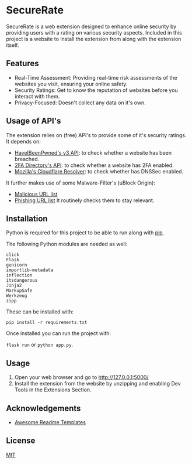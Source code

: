 
# SecureRate

SecureRate is a web extension designed to enhance online security by providing users with a rating on various security aspects.
Included in this project is a website to install the extension from along with the extension itself.


## Features

- Real-Time Assessment: Providing real-time risk assessments of the websites you visit, ensuring your online safety.
- Security Ratings: Get to know the reputation of websites before you interact with them.
- Privacy-Focused: Doesn't collect any data on it's own.

## Usage of API's
The extension relies on (free) API's to provide some of it's security ratings.
It depends on:

- [HaveIBeenPwned's v3 API](https://haveibeenpwned.com/API/v3): to check whether a website has been breached.
- [2FA Directory's API](https://2fa.directory/api/): to check whether a website has 2FA enabled.
- [Mozilla's Cloudflare Resolver](https://developers.cloudflare.com/1.1.1.1/privacy/cloudflare-resolver-firefox/): to check whether has DNSSec enabled.

It further makes use of some Malware-Filter's (uBlock Origin):
- [Malicious URL list](https://gitlab.com/malware-filter/urlhaus-filter)
- [Phishing URL list](https://gitlab.com/malware-filter/phishing-filter)
It routinely checks them to stay relevant.

## Installation
Python is required for this project to be able to run along with [pip](https://pip.pypa.io/en/stable/).

The following Python modules are needed as well:

```
click
Flask
gunicorn
importlib-metadata
inflection
itsdangerous
Jinja2
MarkupSafe
Werkzeug
zipp
```
These can be installed with:

```pip install -r requirements.txt```

Once installed you can run the project with:

```flask run```
or ```python app.py```.


## Usage

1. Open your web browser and go to http://127.0.0.1:5000/
2. Install the extension from the website by unzipping and enabling Dev Tools in the Extensions Section.

## Acknowledgements

 - [Awesome Readme Templates](https://awesomeopensource.com/project/elangosundar/awesome-README-templates)


## License

[MIT](https://choosealicense.com/licenses/mit/)

